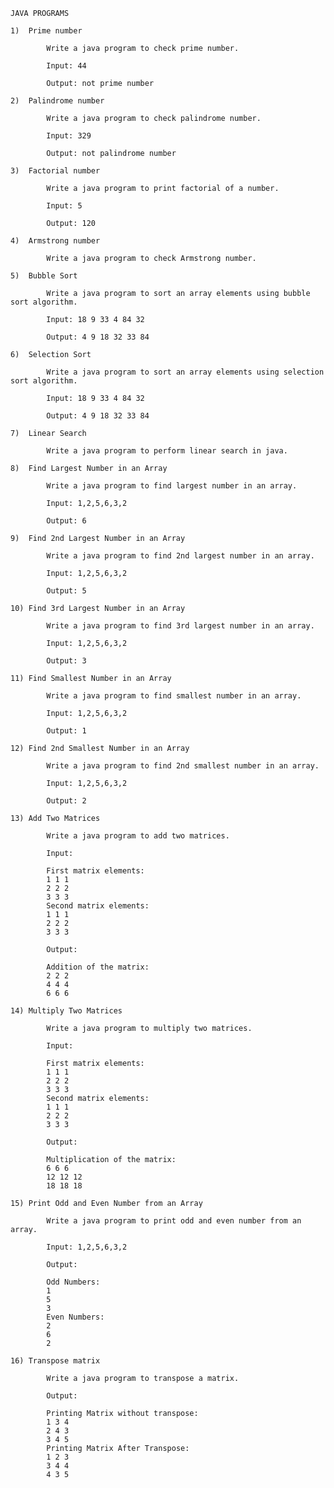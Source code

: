 
	JAVA PROGRAMS
	
	1)	Prime number
	
			Write a java program to check prime number.

			Input: 44

			Output: not prime number
	
	2)	Palindrome number
	
			Write a java program to check palindrome number.

			Input: 329

			Output: not palindrome number
	
	3)	Factorial number
	
			Write a java program to print factorial of a number.

			Input: 5

			Output: 120
	
	4)	Armstrong number
			
			Write a java program to check Armstrong number.
	
	5)	Bubble Sort

			Write a java program to sort an array elements using bubble sort algorithm.

			Input: 18 9 33 4 84 32

			Output: 4 9 18 32 33 84
			
	6)	Selection Sort

			Write a java program to sort an array elements using selection sort algorithm.

			Input: 18 9 33 4 84 32

			Output: 4 9 18 32 33 84
			
	7)	Linear Search

			Write a java program to perform linear search in java.	
			
	8)	Find Largest Number in an Array

			Write a java program to find largest number in an array.

			Input: 1,2,5,6,3,2

			Output: 6
			
	9)	Find 2nd Largest Number in an Array

			Write a java program to find 2nd largest number in an array.

			Input: 1,2,5,6,3,2

			Output: 5
			
	10)	Find 3rd Largest Number in an Array

			Write a java program to find 3rd largest number in an array.

			Input: 1,2,5,6,3,2

			Output: 3
			
	11)	Find Smallest Number in an Array

			Write a java program to find smallest number in an array.

			Input: 1,2,5,6,3,2

			Output: 1
			
	12)	Find 2nd Smallest Number in an Array

			Write a java program to find 2nd smallest number in an array.

			Input: 1,2,5,6,3,2

			Output: 2	
			
	13)	Add Two Matrices

			Write a java program to add two matrices.

			Input:

			First matrix elements:
			1 1 1
			2 2 2
			3 3 3
			Second matrix elements:
			1 1 1
			2 2 2
			3 3 3

			Output:

			Addition of the matrix:
			2 2 2
			4 4 4
			6 6 6
			
	14)	Multiply Two Matrices

			Write a java program to multiply two matrices.

			Input:

			First matrix elements:
			1 1 1
			2 2 2
			3 3 3
			Second matrix elements:
			1 1 1
			2 2 2
			3 3 3

			Output:

			Multiplication of the matrix:
			6 6 6
			12 12 12
			18 18 18
			
	15)	Print Odd and Even Number from an Array

			Write a java program to print odd and even number from an array.

			Input: 1,2,5,6,3,2

			Output:

			Odd Numbers:
			1
			5
			3
			Even Numbers:
			2
			6
			2
			
	16)	Transpose matrix

			Write a java program to transpose a matrix.

			Output:

			Printing Matrix without transpose:
			1 3 4 
			2 4 3 
			3 4 5 
			Printing Matrix After Transpose:
			1 2 3 
			3 4 4 
			4 3 5 



	
			
			
			
			
			
			
			
			
			
			
			
			
			
			
			
			
			
			
			
			
			
			
